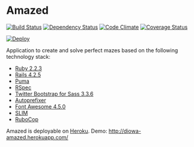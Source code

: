 # Amazed
[![Build Status](https://travis-ci.org/diowa/amazed.svg?branch=master)](https://travis-ci.org/diowa/amazed) [![Dependency Status](https://gemnasium.com/diowa/amazed.svg)](https://gemnasium.com/diowa/amazed) [![Code Climate](https://codeclimate.com/github/diowa/amazed/badges/gpa.svg)](https://codeclimate.com/github/diowa/amazed) [![Coverage Status](https://coveralls.io/repos/diowa/amazed/badge.svg?branch=master)](https://coveralls.io/r/diowa/amazed?branch=master)

[![Deploy](https://www.herokucdn.com/deploy/button.svg)](https://heroku.com/deploy)


Application to create and solve perfect mazes based on the following technology stack:

* [Ruby 2.2.3][1]
* [Rails 4.2.5][2]
* [Puma][3]
* [RSpec][4]
* [Twitter Bootstrap for Sass 3.3.6][5]
* [Autoprefixer][6]
* [Font Awesome 4.5.0][7]
* [SLIM][8]
* [RuboCop][9]

[1]: http://www.ruby-lang.org/en/
[2]: http://rubyonrails.org/
[3]: http://puma.io/
[4]: http://rspec.info/
[5]: http://getbootstrap.com/
[6]: http://github.com/ai/autoprefixer/
[7]: http://fontawesome.io/
[8]: http://slim-lang.com/
[9]: http://github.com/bbatsov/rubocop

Amazed is deployable on [Heroku](http://www.heroku.com/). Demo: http://diowa-amazed.herokuapp.com/
